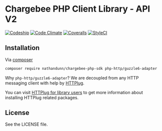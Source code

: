 # Chargebee PHP Client Library - API V2

[![Codeship](https://img.shields.io/codeship/c49fd980-d319-0135-dea6-46dd00c5edf1.svg?style=flat-square)](https://app.codeship.com/projects/262729)
[![Code Climate](https://img.shields.io/codeclimate/maintainability/nathanjdunn/chargebee-php-sdk.svg?style=flat-square)](https://codeclimate.com/github/nathanjdunn/chargebee-php-sdk)
[![Coveralls](https://img.shields.io/coveralls/github/nathanjdunn/chargebee-php-sdk.svg?style=flat-square)](https://coveralls.io/github/nathanjdunn/chargebee-php-sdk)
[![StyleCI](https://styleci.io/repos/116197434/shield)](https://styleci.io/repos/116197434)

Installation
------------

Via [composer](https://getcomposer.org)

```bash
composer require nathandunn/chargebee-php-sdk php-http/guzzle6-adapter
```

Why `php-http/guzzle6-adapter`? We are decoupled from any HTTP messaging client with help by [HTTPlug](http://httplug.io).

You can visit [HTTPlug for library users](http://docs.php-http.org/en/latest/httplug/users.html) to get more information about installing HTTPlug related packages.

License
-------

See the LICENSE file.
